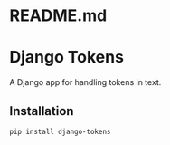 # README.md
# Django Tokens

A Django app for handling tokens in text.

## Installation

```bash
pip install django-tokens